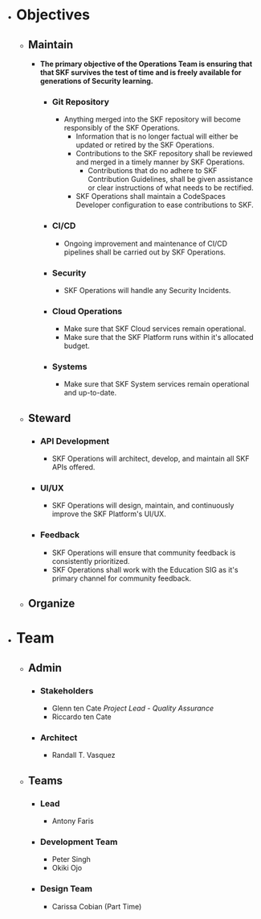 - # Objectives
	- ## Maintain
		- **The primary objective of the Operations Team is ensuring that that SKF survives the test of time and is freely available for generations of Security learning.**
			- ### Git Repository
				- Anything merged into the SKF repository will become responsibly of the SKF Operations.
					- Information that is no longer factual will either be updated or retired by the SKF Operations.
					- Contributions to the SKF repository shall be reviewed and merged in a timely manner by SKF Operations.
						- Contributions that do no adhere to SKF Contribution Guidelines, shall be given assistance or clear instructions of what needs to be rectified.
					- SKF Operations shall maintain a CodeSpaces Developer configuration to ease contributions to SKF.
			- ### CI/CD
				- Ongoing improvement and maintenance of CI/CD pipelines shall be carried out by SKF Operations.
			- ### Security
				- SKF Operations will handle any Security Incidents.
			- ### Cloud Operations
				- Make sure that SKF Cloud services remain operational.
				- Make sure that the SKF Platform runs within it's allocated budget.
			- ### Systems
				- Make sure that SKF System services remain operational and up-to-date.
	- ## Steward
		- ### API Development
			- SKF Operations will architect, develop, and maintain all SKF APIs offered.
		- ### UI/UX
			- SKF Operations will design, maintain, and continuously improve the SKF Platform's UI/UX.
		- ### Feedback
			- SKF Operations will ensure that community feedback is consistently prioritized.
			- SKF Operations shall work with the Education SIG as it's primary channel for community feedback.
	- ## Organize
- # Team
	- ## Admin
		- ### Stakeholders
			- Glenn ten Cate
			  *Project Lead - Quality Assurance*
			- Riccardo ten Cate
		- ### Architect
			- Randall T. Vasquez
	- ## Teams
		- ### Lead
			- Antony Faris
		- ### Development Team
			- Peter Singh
			- Okiki Ojo
		- ### Design Team
			- Carissa Cobian (Part Time)